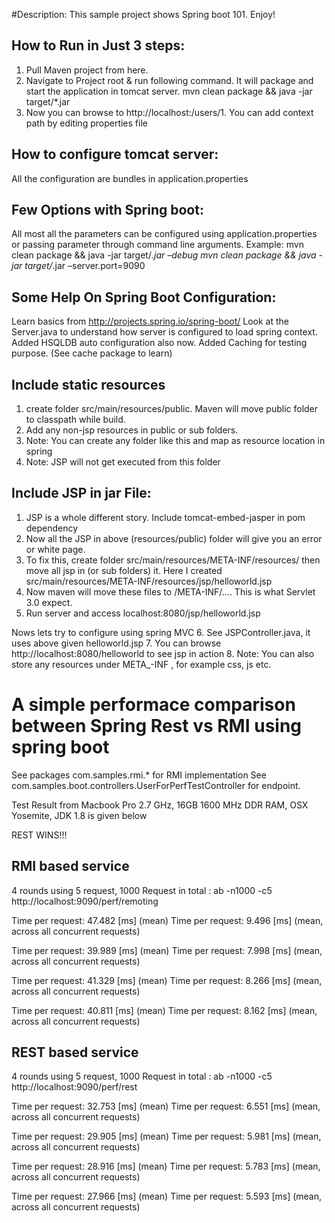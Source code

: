#Description: This sample project shows Spring boot 101. Enjoy!


How to Run in Just 3 steps:
---------------------------

1.	Pull Maven project from here.
2.	Navigate to Project root & run following command. It will package and start the application in tomcat server.
    mvn clean package && java -jar target/*.jar
3.	Now you can browse to http://localhost:<port given in application.properties>/users/1. You can add context path by editing properties file

How to configure tomcat server:
---------------------------
All the configuration are bundles in application.properties


Few Options with Spring boot:
---------------------------
All most all the parameters can be configured using application.properties or passing parameter through command line arguments.
Example:
mvn clean package && java -jar target/*.jar –debug
mvn clean package && java -jar target/*.jar –server.port=9090

Some Help On Spring Boot Configuration:
---------------------------
Learn basics from http://projects.spring.io/spring-boot/
Look at the Server.java to understand how server is configured to load spring context.
Added HSQLDB auto configuration also now.
Added Caching for testing purpose. (See cache package to learn)



Include static resources
---------------------------

1. create folder src/main/resources/public. Maven will move public folder to classpath while build.
2. Add any non-jsp resources in public or sub folders.
3. Note: You can create any folder like this and map as resource location in spring
4. Note: JSP will not get executed from this folder


Include JSP in jar File:
---------------------------
1. JSP is a whole different story. Include tomcat-embed-jasper in pom dependency 
2. Now all the JSP in above (resources/public) folder will give you an error or white page.
3. To fix this, create folder src/main/resources/META-INF/resources/ then move all jsp in (or sub folders) it. Here I created src/main/resources/META-INF/resources/jsp/helloworld.jsp
4. Now maven will move these files to /META-INF/.... This is what Servlet 3.0 expect.
5. Run server and access localhost:8080/jsp/helloworld.jsp

Nows lets try to configure using spring MVC
6. See JSPController.java, it uses above given helloworld.jsp
7. You can browse http://localhost:8080/helloworld to see jsp in action
8. Note: You can also store any resources under META_-INF , for example css, js etc.


A simple performace comparison between Spring Rest vs RMI using spring boot
===========================================================================
 See packages  com.samples.rmi.* for RMI implementation
 See com.samples.boot.controllers.UserForPerfTestController for endpoint. 

 Test Result from Macbook Pro 2.7 GHz, 16GB 1600 MHz DDR RAM, OSX Yosemite, JDK 1.8 is given below

 REST WINS!!!


RMI based service
----------------------------
4 rounds using 5  request, 1000 Request in total :  ab -n1000 -c5 http://localhost:9090/perf/remoting


Time per request:       47.482 [ms] (mean)
Time per request:       9.496 [ms] (mean, across all concurrent requests)


Time per request:       39.989 [ms] (mean)
Time per request:       7.998 [ms] (mean, across all concurrent requests)


Time per request:       41.329 [ms] (mean)
Time per request:       8.266 [ms] (mean, across all concurrent requests)


Time per request:       40.811 [ms] (mean)
Time per request:       8.162 [ms] (mean, across all concurrent requests)



REST based service 
-----------------------------
4 rounds using 5  request, 1000 Request in total : ab -n1000 -c5 http://localhost:9090/perf/rest


Time per request:       32.753 [ms] (mean)
Time per request:       6.551 [ms] (mean, across all concurrent requests)

Time per request:       29.905 [ms] (mean)
Time per request:       5.981 [ms] (mean, across all concurrent requests)


Time per request:       28.916 [ms] (mean)
Time per request:       5.783 [ms] (mean, across all concurrent requests)

Time per request:       27.966 [ms] (mean)
Time per request:       5.593 [ms] (mean, across all concurrent requests)



